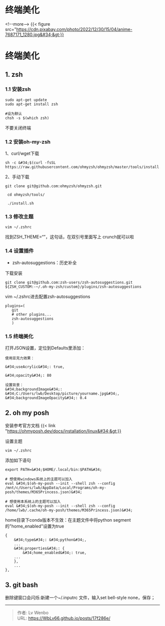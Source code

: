 # 终端美化


&lt;!--more--&gt;
{{&lt; figure src=&#34;https://cdn.pixabay.com/photo/2022/12/30/15/04/anime-7687171_1280.jpg&#34;&gt;}}
# 终端美化

## 1. zsh

### 1.1 安装zsh
```
sudo apt-get update
sudo apt-get install zsh

#设为默认
chsh -s $(which zsh) 

```
不要关闭终端
### 1.2 安装oh-my-zsh
1、curl/wget下载
```
sh -c &#34;$(curl -fsSL https://raw.githubusercontent.com/ohmyzsh/ohmyzsh/master/tools/install.sh)&#34;
```
2、手动下载
```
git clone git@github.com:ohmyzsh/ohmyzsh.git

 cd ohmyzsh/tools/

 ./install.sh
```
### 1.3 修改主题

```
vim ~/.zshrc
```
找到ZSH_THEME=“”，这句话，在双引号里面写上 crunch就可以啦

### 1.4 设置插件

- zsh-autosuggestions：历史补全

下载安装
```
git clone git@github.com:zsh-users/zsh-autosuggestions.git ${ZSH_CUSTOM:-~/.oh-my-zsh/custom}/plugins/zsh-autosuggestions
```
vim ~/.zshrc进去配置zsh-autosuggestions
```
plugins=(
   git
   # other plugins...
   zsh-autosuggestions
   )
```

### 1.5 终端美化

打开JSON设置，定位到Defaults里添加：
```
使用亚克力效果：

&#34;useAcrylic&#34;: true,

&#34;opacity&#34;: 80

设置背景：
&#34;backgroundImage&#34;: &#34;C:/Users/lwb/Desktop/picture/yourname.jpg&#34;,
&#34;backgroundImageOpacity&#34;: 0.4
```

## 2. oh my posh
安装参考官方文档
{{&lt; link &#34;https://ohmyposh.dev/docs/installation/linux&#34;&gt;}}

设置主题
```
vim ~/.zshrc
```
添加如下语句
```
export PATH=&#34;$HOME/.local/bin:$PATH&#34;

# 想使用windows系统上的主题可以加入
eval &#34;$(oh-my-posh --init --shell zsh --config  /mnt/c/Users/lwb/AppData/Local/Programs/oh-my-posh/themes/M365Princess.json)&#34;

# 想使用本系统上的主题可以加入
eval &#34;$(oh-my-posh --init --shell zsh --config  /home/lwb/.cache/oh-my-posh/themes/M365Princess.json)&#34;
```
home目录下conda版本不生效：在主题文件中将python segment的&#34;home_enabled&#34;设置为true
```
{
	&#34;type&#34;: &#34;python&#34;,
	...
	&#34;properties&#34;: {
		&#34;home_enabled&#34;: true,
    ...
	},
	...
},

```


## 3. git bash

删除键窗口会闪烁:新建一个~/.inputrc 文件，输入set bell-style none，保存；

---

> 作者: Lv Wenbo  
> URL: https://WbLv66.github.io/posts/17f286e/  

